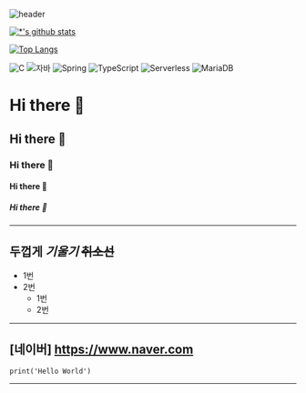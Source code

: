 
![header](https://capsule-render.vercel.app/api?type=wave&color=64FFDA&height=300&section=header&text=깃허브%20특강&fontSize=90&fontColor=004D40&)

[![*'s github stats](https://github-readme-stats.vercel.app/api?username=namgi00)](https://github.com/namgi00)

[![Top Langs](https://github-readme-stats.vercel.app/api/top-langs/?username=namgi00)](https://github.com/namgi00/github-readme-stats)

![C](https://img.shields.io/badge/-C-123456?style=flat-square&logo=C&logoColor=black)
![자바](https://img.shields.io/badge/-자바-007396?style=flat&logo=Java&logoColor=ffffff)
![Spring](https://img.shields.io/badge/-Spring-6DB33F?style=for-the-badge&logo=Spring&logoColor=white)
![TypeScript](https://img.shields.io/badge/-TypeScript-3178C6?style=flat-square&logo=TypeScript&logoColor=white)
![Serverless](https://img.shields.io/badge/-Serverless-FD5750?style=flat-square&logo=Serverless&logoColor=magenta)
![MariaDB](https://img.shields.io/badge/-MariaDB-1F305F?style=flat-square&logo=mariadb&logoColor=white)

# Hi there 👋
## Hi there 👋
### Hi there 👋
#### Hi there 👋
##### Hi there 👋
---
**두껍게**
*기울기*
~~취소선~~
---
* 1번
* 2번
  - 1번
  - 2번
---
[네이버] https://www.naver.com
---
```
print('Hello World')
```
---


